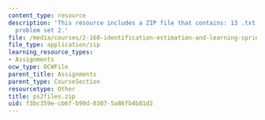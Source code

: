 ```yaml
---
content_type: resource
description: 'This resource includes a ZIP file that contains: 13 .txt files to support
  problem set 2.'
file: /media/courses/2-160-identification-estimation-and-learning-spring-2006/f3bc359ecb6fb99d03075a86fb4b81d2_ps2files.zip
file_type: application/zip
learning_resource_types:
- Assignments
ocw_type: OCWFile
parent_title: Assignments
parent_type: CourseSection
resourcetype: Other
title: ps2files.zip
uid: f3bc359e-cb6f-b99d-0307-5a86fb4b81d2
---
```

